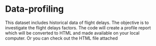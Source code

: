 # Data-profiling
This dataset includes historical data of flight delays. The objective is to investigate the flight delays factors.
The code will create a profile report which will be converted to HTML and made available on your local computer.
Or you can check out the HTML file attached
